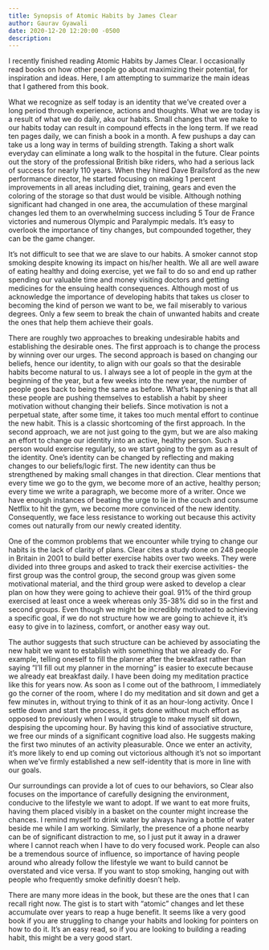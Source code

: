 ```yaml
---
title: Synopsis of Atomic Habits by James Clear
author: Gaurav Gyawali
date: 2020-12-20 12:20:00 -0500
description: 
---
```


I recently finished reading Atomic Habits by James Clear. I occasionally read books on how other people go about maximizing their potential, for inspiration and ideas. Here, I am attempting to summarize the main ideas that I gathered from this book.

What we recognize as self today is an identity that we’ve created over a long period through experience, actions and thoughts. What we are today is a result of what we do daily, aka our habits. Small changes that we make to our habits today can result in compound effects in the long term. If we read ten pages daily, we can finish a book in a month. A few pushups a day can take us a long way in terms of building strength. Taking a short walk everyday can eliminate a long walk to the hospital in the future. Clear points out the story of the professional British bike riders, who had a serious lack of success for nearly 110 years. When they hired Dave Brailsford as the new performance director, he started focusing on making 1 percent improvements in all areas including diet, training, gears and even the coloring of the storage so that dust would be visible. Although nothing significant had changed in one area, the accumulation of these marginal changes led them to an overwhelming success including 5 Tour de France victories and numerous Olympic and Paralympic medals. It’s easy to overlook the importance of tiny changes, but compounded together, they can be the game changer.

 It’s not difficult to see that we are slave to our habits. A smoker cannot stop smoking despite knowing its impact on his/her health. We all are well aware of eating healthy and doing exercise, yet we fail to do so and end up rather spending our valuable time and money visiting doctors and getting medicines for the ensuing health consequences. Although most of us acknowledge the importance of developing habits that takes us closer to becoming the kind of person we want to be, we fail miserably to various degrees. Only a few seem to break the chain of unwanted habits and create the ones that help them achieve their goals.

There are roughly two approaches to breaking undesirable habits and establishing the desirable ones. The first approach is to change the process by winning over our urges. The second approach is based on changing our beliefs, hence our identity, to align with our goals so that the desirable habits become natural to us. I always see a lot of people in the gym at the beginning of the year, but a few weeks into the new year, the number of people goes back to being the same as before. What’s happening is that all these people are pushing themselves to establish a habit by sheer motivation without changing their beliefs. Since motivation is not a perpetual state, after some time, it takes too much mental effort to continue the new habit. This is a classic shortcoming of the first approach. In the second approach, we are not just going to the gym, but we are also making an effort to change our identity into an active, healthy person. Such a person would exercise regularly, so we start going to the gym as a result of the identity. One’s identity can be changed by reflecting and making changes to our beliefs/logic first. The new identity can thus be strengthened by making small changes in that direction. Clear mentions that every time we go to the gym, we become more of an active, healthy person; every time we write a paragraph, we become more of a writer. Once we have enough instances of beating the urge to lie in the couch and consume Netflix to hit the gym, we become more convinced of the new identity. Consequently, we face less resistance to working out because this activity comes out naturally from our newly created identity.

One of the common problems that we encounter while trying to change our habits is the lack of clarity of plans. Clear cites a study done on 248 people in Britain in 2001 to build better exercise habits over two weeks. They were divided into three groups and asked to track their exercise activities- the first group was the control group, the second group was given some motivational material, and the third group were asked to develop a clear plan on how they were going to achieve their goal. 91% of the third group exercised at least once a week whereas only 35-38% did so in the first and second groups. Even though we might be incredibly motivated to achieving a specific goal, if we do not structure how we are going to achieve it, it’s easy to give in to laziness, comfort, or another easy way out.

The author suggests that such structure can be achieved by associating the new habit we want to establish with something that we already do. For example, telling oneself to fill the planner after the breakfast rather than saying “I’ll fill out my planner in the morning” is easier to execute because we already eat breakfast daily. I have been doing my meditation practice like this for years now. As soon as I come out of the bathroom, I immediately go the corner of the room, where I do my meditation and sit down and get a few minutes in, without trying to think of it as an hour-long activity. Once I settle down and start the process, it gets done without much effort as opposed to previously when I would struggle to make myself sit down, despising the upcoming hour. By having this kind of associative structure, we free our minds of a significant cognitive load also.  He suggests making the first two minutes of an activity pleasurable. Once we enter an activity, it’s more likely to end up coming out victorious although it’s not so important when we’ve firmly established a new self-identity that is more in line with our goals.

Our surroundings can provide a lot of cues to our behaviors, so Clear also focuses on the importance of carefully designing the environment, conducive to the lifestyle we want to adopt. If we want to eat more fruits, having them placed visibly in a basket on the counter might increase the chances. I remind myself to drink water by always having a bottle of water beside me while I am working. Similarly, the presence of a phone nearby can be of significant distraction to me, so I just put it away in a drawer where I cannot reach when I have to do very focused work. People can also be a tremendous source of influence, so importance of having people around who already follow the lifestyle we want to build cannot be overstated and vice versa. If you want to stop smoking, hanging out with people who frequently smoke definitly doesn’t help.

There are many more ideas in the book, but these are the ones that I can recall right now. The gist is to start with “atomic” changes and let these accumulate over years to reap a huge benefit. It seems like a very good book if you are struggling to change your habits and looking for pointers on how to do it. It’s an easy read, so if you are looking to building a reading habit, this might be a very good start.
